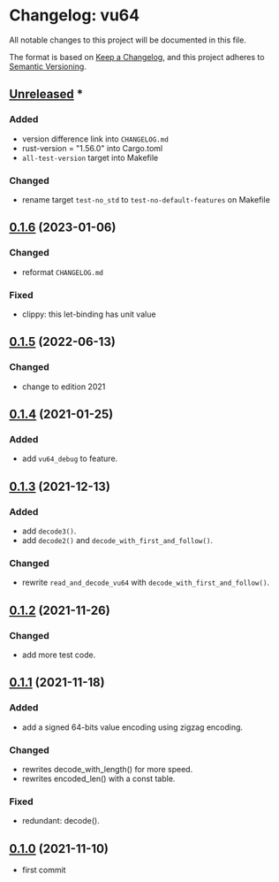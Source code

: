 # Changelog: vu64

All notable changes to this project will be documented in this file.

The format is based on [Keep a Changelog](https://keepachangelog.com/en/1.0.0/),
and this project adheres to [Semantic Versioning](https://semver.org/spec/v2.0.0.html).

## [Unreleased] *
### Added
* version difference link into `CHANGELOG.md`
* rust-version = "1.56.0" into Cargo.toml
* `all-test-version` target into Makefile

### Changed
* rename target `test-no_std` to `test-no-default-features` on Makefile


## [0.1.6] (2023-01-06)
### Changed
* reformat `CHANGELOG.md`

### Fixed
* clippy: this let-binding has unit value

## [0.1.5] (2022-06-13)
### Changed
* change to edition 2021

## [0.1.4] (2021-01-25)
### Added
* add `vu64_debug` to feature.

## [0.1.3] (2021-12-13)
### Added
* add `decode3()`.
* add `decode2()` and `decode_with_first_and_follow()`.

### Changed
* rewrite `read_and_decode_vu64` with `decode_with_first_and_follow()`.

## [0.1.2] (2021-11-26)
### Changed
* add more test code.

## [0.1.1] (2021-11-18)
### Added
* add a signed 64-bits value encoding using zigzag encoding.

### Changed
* rewrites decode_with_length() for more speed.
* rewrites encoded_len() with a const table.

### Fixed
* redundant: decode().

## [0.1.0] (2021-11-10)
* first commit

[Unreleased]: https://github.com/aki-akaguma/vu64/compare/v0.1.6..HEAD
[0.1.6]: https://github.com/aki-akaguma/vu64/compare/v0.1.5..v0.1.6
[0.1.5]: https://github.com/aki-akaguma/vu64/compare/v0.1.4..v0.1.5
[0.1.4]: https://github.com/aki-akaguma/vu64/compare/v0.1.3..v0.1.4
[0.1.3]: https://github.com/aki-akaguma/vu64/compare/v0.1.2..v0.1.3
[0.1.2]: https://github.com/aki-akaguma/vu64/compare/v0.1.1..v0.1.2
[0.1.1]: https://github.com/aki-akaguma/vu64/compare/v0.1.0..v0.1.1
[0.1.0]: https://github.com/aki-akaguma/vu64/releases/tag/v0.1.0
